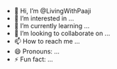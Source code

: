 - 👋 Hi, I’m @LivingWithPaaji
- 👀 I’m interested in ...
- 🌱 I’m currently learning ...
- 💞️ I’m looking to collaborate on ...
- 📫 How to reach me ...
- 😄 Pronouns: ...
- ⚡ Fun fact: ...

<!---
LivingWithPaaji/LivingWithPaaji is a ✨ special ✨ repository because its `README.md` (this file) appears on your GitHub profile.
You can click the Preview link to take a look at your changes.
--->
